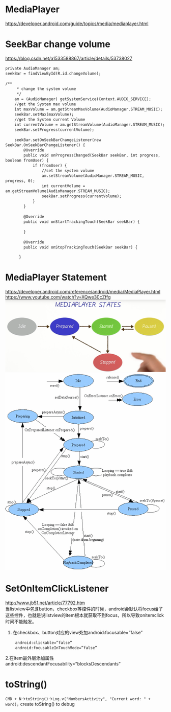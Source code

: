 # MediaPlayer
https://developer.android.com/guide/topics/media/mediaplayer.html

# SeekBar change volume
https://blog.csdn.net/a1533588867/article/details/53738027



    private AudioManager am;
    seekBar = findViewById(R.id.changeVolume);

    /**
         * change the system volume
         */
        am = (AudioManager) getSystemService(Context.AUDIO_SERVICE);
        //get the System max volume
        int maxVolume = am.getStreamMaxVolume(AudioManager.STREAM_MUSIC);
        seekBar.setMax(maxVolume);
        //get the System current Volume
        int currentVolume = am.getStreamVolume(AudioManager.STREAM_MUSIC);
        seekBar.setProgress(currentVolume);

        seekBar.setOnSeekBarChangeListener(new SeekBar.OnSeekBarChangeListener() {
            @Override
            public void onProgressChanged(SeekBar seekBar, int progress, boolean fromUser) {
                if (fromUser) {
                    //set the system volume
                    am.setStreamVolume(AudioManager.STREAM_MUSIC, progress, 0);
                    int currentVolume = am.getStreamVolume(AudioManager.STREAM_MUSIC);
                    seekBar.setProgress(currentVolume);
                }
            }

            @Override
            public void onStartTrackingTouch(SeekBar seekBar) {

            }

            @Override
            public void onStopTrackingTouch(SeekBar seekBar) {
            }
# MediaPlayer Statement
https://developer.android.com/reference/android/media/MediaPlayer.html  
https://www.youtube.com/watch?v=XQwe30cZffg
![MeadiaPlayer](https://github.com/dailiang18bb/Udacity_Android_Course/blob/master/Course4/MediaPlayerState.png)
![MeadiaPlayer2](https://github.com/dailiang18bb/Udacity_Android_Course/blob/master/Course4/mediaplayer_state_diagram.gif)


# SetOnItemClickListener
http://www.jb51.net/article/77792.htm  
当listview中包含button，checkbox等控件的时候，android会默认将focus给了这些控件，也就是说listview的item根本就获取不到focus，所以导致onitemclick时间不能触发。
1. 在checkbox、button对应的view处加android:focusable=”false” 

        android:clickable=”false” 
        android:focusableInTouchMode=”false” 
2.在item最外层添加属性 android:descendantFocusability=”blocksDescendants”
    
# toString()
`CMD + N`->`toString()`->`Log.v("NumbersActivity", "Current word: " + word);`
create toString() to debug
